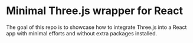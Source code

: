 # Minimal Three.js wrapper for React

The goal of this repo is to showcase how to integrate Three.js into a React app with minimal efforts and without extra packages installed. 
